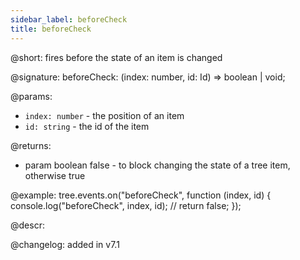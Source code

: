```yaml
---
sidebar_label: beforeCheck
title: beforeCheck
---
```


@short: fires before the state of an item is changed

@signature: beforeCheck: (index: number, id: Id) => boolean | void;

@params:
- `index: number` - the position of an item
- `id: string` - the id of the item

@returns:
- param     boolean     false - to block changing the state of a tree item, otherwise true

@example:
tree.events.on("beforeCheck", function (index, id) {
    console.log("beforeCheck", index, id);
    // return false;
});

@descr:

@changelog: added in v7.1

[comment]: # (@relatedapi: tree/api/tree_aftercheck_event.md)
